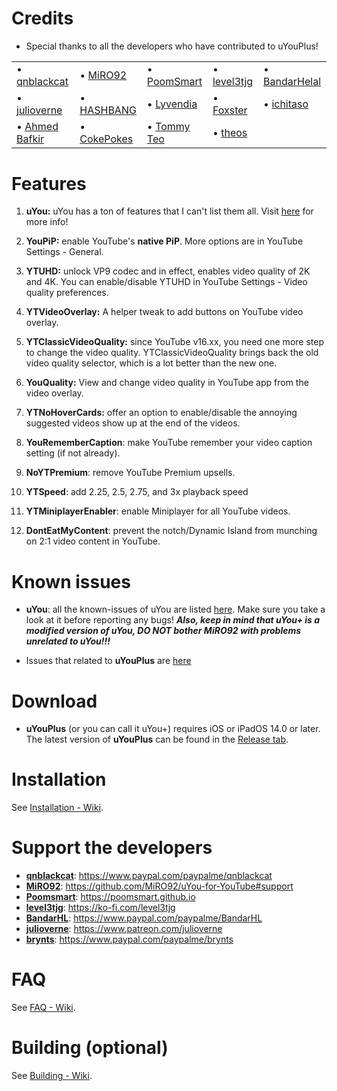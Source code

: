 # Credits
- Special thanks to all the developers who have contributed to uYouPlus! 

<table>
<tr></tr><td>• <a href='https://twitter.com/t70438299'>qnblackcat</a><br /></td><td>• <a href='https://twitter.com/miro92'>MiRO92</a><br /></td><td>• <a href='https://twitter.com/poomsmart'>PoomSmart</a><br /></td><td>• <a href='https://twitter.com/level3tjg'>level3tjg</a><br /></td><td>• <a href='https://twitter.com/bandarhl'>BandarHelal</a><br /></td></tr>
<tr><td>• <a href='https://twitter.com/ijulioverne'>julioverne</a><br /></td><td>• <a href='https://twitter.com/hashbang'>HASHBANG</a><br /></td><td>• <a href='https://github.com/Lyvendia'>Lyvendia</a><br /></td><td>• <a href='https://twitter.com/therealFoxster'>Foxster</a><br /></td><td>• <a href='https://twitter.com/ichitaso'>ichitaso</a><br /></td></tr>
<tr><td>• <a href='https://twitter.com/Peaceful_0'>Ahmed Bafkir</a><br /></td><td>• <a href='https://twitter.com/cokepokes'>CokePokes</a><br /></td><td>• <a href='https://isnackable.me/'>Tommy Teo</a><br /></td><td>• <a href='https://theos.dev'>theos</a><br /></td></tr>
</table>

# Features

1. **uYou:** uYou has a ton of features that I can't list them all. Visit [here](https://miro92.com/repo/depictions/?p=com.miro.uyou) for more info!

2. **YouPiP:** enable YouTube's **native PiP**. More options are in YouTube Settings - General.

3. **YTUHD:** unlock VP9 codec and in effect, enables video quality of 2K and 4K. You can enable/disable YTUHD in YouTube Settings - Video quality preferences.

4. **YTVideoOverlay:** A helper tweak to add buttons on YouTube video overlay.

5. **YTClassicVideoQuality:** since YouTube v16.xx, you need one more step to change the video quality. YTClassicVideoQuality brings back the old video quality selector, which is a lot better than the new one.

6. **YouQuality:** View and change video quality in YouTube app from the video overlay.

7. **YTNoHoverCards:** offer an option to enable/disable the annoying suggested videos show up at the end of the videos.

8. **YouRememberCaption**: make YouTube remember your video caption setting (if not already).

9. **NoYTPremium**: remove YouTube Premium upsells.

10. **YTSpeed**: add 2.25, 2.5, 2.75, and 3x playback speed

11. **YTMiniplayerEnabler**: enable Miniplayer for all YouTube videos.

12. **DontEatMyContent**: prevent the notch/Dynamic Island from munching on 2:1 video content in YouTube.


# Known issues 

- **uYou**: all the known-issues of uYou are listed [here](https://github.com/MiRO92/uYou-for-YouTube/issues). Make sure you take a look at it before reporting any bugs! ***Also, keep in mind that uYou+ is a modified version of uYou, DO NOT bother MiRO92 with problems unrelated to uYou!!!***

- Issues that related to **uYouPlus** are [here](https://github.com/qnblackcat/uYouPlus/issues/)

# Download

- **uYouPlus** (or you can call it uYou+) requires iOS or iPadOS 14.0 or later. The latest version of **uYouPlus** can be found in the [Release tab](https://github.com/brynts/uYouPlus/releases/latest).

# Installation
See [Installation - Wiki](https://github.com/qnblackcat/uYouPlus/wiki/Installation).

# Support the developers
- [**qnblackcat**](https://twitter.com/t70438299): https://www.paypal.com/paypalme/qnblackcat
- [**MiRO92**](https://twitter.com/miro92): https://github.com/MiRO92/uYou-for-YouTube#support
- [**Poomsmart**](https://twitter.com/poomsmart): https://poomsmart.github.io
- [**level3tjg**](https://twitter.com/level3tjg): https://ko-fi.com/level3tjg
- [**BandarHL**](https://twitter.com/bandarhl): https://www.paypal.com/paypalme/BandarHL
- [**julioverne**](https://twitter.com/ijulioverne): https://www.patreon.com/julioverne
- [**brynts**](https://twitter.com/brynts): https://www.paypal.com/paypalme/brynts

# FAQ

See [FAQ - Wiki](https://github.com/qnblackcat/uYouPlus/wiki/FAQ).

# Building (optional)

See [Building - Wiki](https://github.com/qnblackcat/uYouPlus/wiki/Building).
